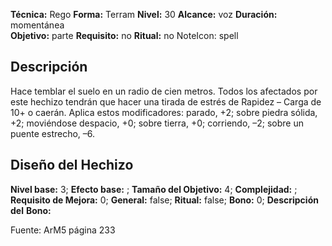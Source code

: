 
**Técnica:** Rego
**Forma:** Terram
**Nivel:** 30
**Alcance:** voz 
**Duración:** momentánea  
**Objetivo:** parte
**Requisito:** no
**Ritual:** no
NoteIcon: spell




## Descripción 
<p>Hace temblar el suelo en un radio de cien metros. Todos los afectados por este hechizo tendrán que hacer una tirada de estrés de Rapidez – Carga de 10+ o caerán. Aplica estos modificadores: parado, +2; sobre piedra sólida, +2; moviéndose despacio, +0; sobre tierra, +0; corriendo, –2; sobre un puente estrecho, –6.</p>

## Diseño del Hechizo 

**Nivel base:** 3; **Efecto base:** ;  **Tamaño del **Objetivo:**** 4; **Complejidad:** ; **Requisito de Mejora:** 0; **General:** false; **Ritual:** false; **Bono:** 0; **Descripción del** **Bono:** 

Fuente: ArM5 página 233